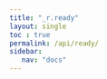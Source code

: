 ```yaml
---
title: "_r.ready"
layout: single
toc : true
permalink: /api/ready/
sidebar:
   nav: "docs"  
---
```

